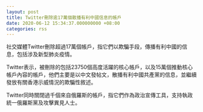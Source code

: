 ```yaml
---
layout: post
title: Twitter刪除逾17萬個散播有利中國信息的帳戶
date: 2020-06-12 15:34:37.000000000 +08:00
categories: rss
---
```


社交媒體Twitter刪除超過17萬個帳戶，指它們以欺騙手段，傳播有利中國的信息，包括涉及新型肺炎疫情。

Twitter表示，被刪除的包括23750個高度活躍的核心帳戶，以及15萬個推動核心帳戶內容的帳戶，他們主要是以中文發帖文，散播有利中國共產黨的信息，並繼續發放有關香港示威情況的欺騙性敘述。

Twitter同時關閉過千個來自俄羅斯的帳戶，指它們作為政治宣傳工具，支持執政統一俄羅斯黨及攻擊異見人士。
